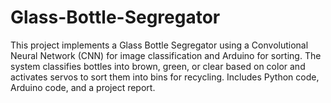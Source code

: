 # Glass-Bottle-Segregator
 This project implements a Glass Bottle Segregator using a Convolutional Neural Network (CNN) for image classification and Arduino for sorting. The system classifies bottles into brown, green, or clear based on color and activates servos to sort them into bins for recycling. Includes Python code, Arduino code, and a project report.
